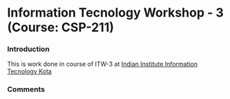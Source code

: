 
# Information Tecnology Workshop - 3 (Course: CSP-211)

### Introduction

This is work done in course of ITW-3 at [Indian Institute Information Tecnology Kota](iiitkota.ac.in)

### Comments
